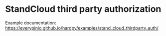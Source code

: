 # StandCloud third party authorization

Example documentation: https://everypinio.github.io/hardpy/examples/stand_cloud_thirdparty_auth/
